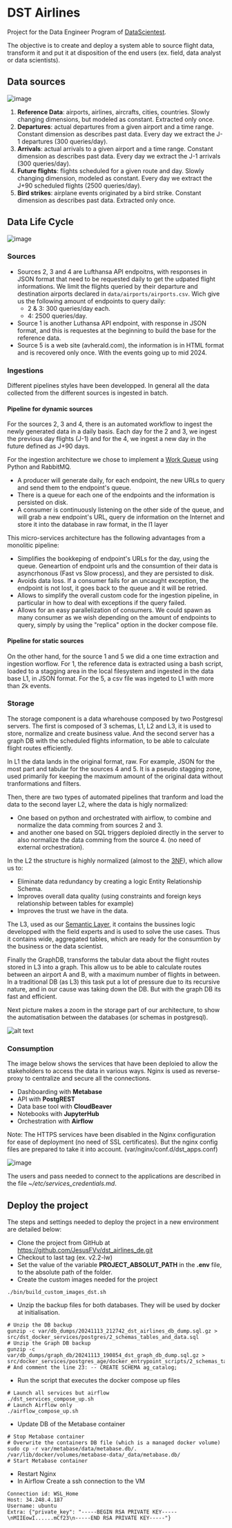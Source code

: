 # DST Airlines
Project for the Data Engineer Program of [DataScientest](https://datascientest.com/#).

The objective is to create and deploy a system able to source flight data, transform it and put it at disposition of the end users (ex. field, data analyst or data scientists).

## Data sources

![image](https://github.com/user-attachments/assets/4a599821-517e-4e4a-b169-1c5206b9823c)

1. **Reference Data**: airports, airlines, aircrafts, cities, countries. Slowly changing dimensions, but modeled as constant. Extracted only once.
2. **Departures**: actual departures from a given airport and a time range. Constant dimension as describes past data. Every day we extract the J-1 departures (300 queries/day).
3. **Arrivals**: actual arrivals to a given airport and a time range. Constant dimension as describes past data. Every day we extract the J-1 arrivals (300 queries/day).
4. **Future flights**: flights scheduled for a given route and day. Slowly changing dimension, modeled as constant. Every day we extract the J+90 scheduled flights (2500 queries/day).
5. **Bird strikes**: airplane events originated by a bird strike. Constant dimension as describes past data. Extracted only once.

## Data Life Cycle

![image](https://github.com/user-attachments/assets/172bd673-e703-48ab-a2a0-e3d7b2807802)

### Sources
- Sources 2, 3 and 4 are Lufthansa API endpoitns,  with responses in JSON format that need to be requested daily to get the udpated flight informations. We limit the flights queried by their departure and destination airports declared in `data/airports/airports.csv`. Wich give us the following amount of endpoints to query daily:
    - 2 & 3: 300 queries/day each.
    - 4: 2500 queries/day.
- Source 1 is another Luthansa API endpoint, with response in JSON format, and this is requestes at the beginning to build the base for the reference data.
- Source 5 is a web site (avherald.com), the information is in HTML format and is recovered only once. With the events going up to mid 2024.

### Ingestions

Different pipelines styles have been developped. In general all the data collected from the different sources is ingested in batch.

#### Pipeline for dynamic sources

For the sources 2, 3 and 4, there is an automated workflow to ingest the newly generated data in a daily basis. Each day for the 2 and 3, we ingest the previous day flights (J-1) and for the 4, we ingest a new day in the future defined as J+90 days.

For the ingestion architecture we chose to implement a [Work Queue](https://www.rabbitmq.com/tutorials/tutorial-two-python) using Python and RabbitMQ.
- A producer will generate daily, for each endpoint, the new URLs to query and send them to the endpoint's queue.
- There is a queue for each one of the endpoints and the information is persisted on disk.
- A consumer is continuously listening on the other side of the queue, and will grab a new endpoint's URL, query de information on the Internet and store it into the database in raw format, in the l1 layer

This micro-services architecture has the following advantages from a monolitic pipeline:
- Simplifies the bookkeping of endpoint's URLs for the day, using the queue. Geneartion of endpoint urls and the consumtion of their data is asyncrhonous (Fast vs Slow process), and they are persisted to disk. 
- Avoids data loss. If a consumer fails for an uncaught exception, the endpoint is not lost, it goes back to the queue and it will be retried.
- Allows to simplify the overall custom code for the ingestion pipeline, in particular in how to deal with exceptions if the query failed.
- Allows for an easy parallelization of consumers. We could spawn as many consumer as we wish depending on the amount of endpoints to query, simply by using the "replica" option in the docker compose file.

#### Pipeline for static sources

On the other hand, for the source 1 and 5 we did a one time extraction and ingestion worflow.
For 1, the reference data is extracted using a bash script, loaded to a stagging area in the local filesystem and ingested in the data base L1, in JSON format.
For the 5, a csv file was ingeted to L1 with more than 2k events.

### Storage

The storage component is a data wharehouse composed by two Postgresql servers. The first is composed of 3 schemas, L1, L2 and L3, it is used to store, normalize and create business value. And the second server has a graph DB with the scheduled flights information, to be able to calculate flight routes efficiently.

In L1 the data lands in the original format, raw. For example, JSON for the most part and tabular for the sources 4 and 5. It is a pseudo stagging zone, used primarily for keeping the maximum amount of the original data without tranformations and filters.

Then, there are two types of automated pipelines that tranform and load the data to the second layer L2, where the data is higly normalized:
- One based on python and orchestrated with airflow, to combine and normalize the data comming from sources 2 and 3.
- and another one based on SQL triggers deploied directly in the server to also normalize the data comming from the source 4. (no need of external orchestration).

In the L2 the structure is highly normalized (almost to the [3NF](https://en.wikipedia.org/wiki/Third_normal_form)), which allow us to:
- Eliminate data redundancy by creating a logic Entity Relationship Schema.
- Improves overall data quality (using constraints and foreign keys relationship between tables for example)
- Improves the trust we have in the data.

The L3, used as our [Semantic Layer](https://en.wikipedia.org/wiki/Semantic_layer), it contains the bussines logic developped with the field experts and is used to solve the use cases. Thus it contains wide, aggregated tables, which are ready for the consumtion by the business or the data scientist.

Finally the GraphDB, transforms the tabular data about the flight routes stored in L3 into a graph. This allow us to be able to calculate routes between an airport A and B, with a maximum number of flights in between. In a traditional DB (as L3) this task put a lot of pressure due to its recursive nature, and in our cause was taking down the DB. But with the graph DB its fast and efficient.

Next picture makes a zoom in the storage part of our architecture, to show the automatisation between the databases (or schemas in postgresql).

![alt text](doc/db_automatisation.drawio.svg)

### Consumption

The image below shows the services that have been deploied to allow the stakeholders to access the data in various ways.
Nginx is used as reverse-proxy to centralize and secure all the connections.

- Dashboarding with **Metabase**
- API with **PostgREST**
- Data base tool with **CloudBeaver**
- Notebooks with **JupyterHub**
- Orchestration with **Airflow**

Note: The HTTPS services have been disabled in the Nginx configuration for ease of deployment (no need of SSL certificates). But the nginx config files are prepared to take it into account. (var/nginx/conf.d/dst_apps.conf)

![image](https://github.com/user-attachments/assets/bef7c63c-ce09-418f-be11-dfa081d6a92e)

The users and pass needed to connect to the applications are described in the file *~/etc/services_credentials.md*.

## Deploy the project

The steps and settings needed to deploy the project in a new environment are detailed below:

- Clone the project from GitHub at https://github.com/JesusFVv/dst_airlines_de.git
- Checkout to last tag (ex. v2.2-lw)
- Set the value of the variable **PROJECT_ABSOLUT_PATH** in the **.env** file, to the absolute path of the folder.
- Create the custom images needed for the project
```shell
./bin/build_custom_images_dst.sh
```
- Unzip the backup files for both databases. They will be used by docker at initialisation.
```shell
# Unzip the DB backup
gunzip -c var/db_dumps/20241113_212742_dst_airlines_db_dump.sql.gz > src/dst_docker_services/postgres/2_schemas_tables_and_data.sql
# Unzip the Graph DB backup
gunzip -c var/db_dumps/graph_db/20241113_190854_dst_graph_db_dump.sql.gz > src/docker_services/postgres_age/docker_entrypoint_scripts/2_schemas_tables_and_data.sql
# And comment the line 23: -- CREATE SCHEMA ag_catalog;
```
- Run the script that executes the docker compose up files
```shell
# Launch all services but airflow
./dst_services_compose_up.sh
# Launch Airflow only
./airflow_compose_up.sh
```
- Update DB of the Metabase container
```shell
# Stop Metabase container
# Overwrite the containers DB file (which is a managed docker volume)
sudo cp -r var/metabase/data/metabase.db/. /var/lib/docker/volumes/metabase-data/_data/metabase.db/
# Start Metabase container
```
- Restart Nginx
- In Airflow Create a ssh connection to the VM
```log
Connection id: WSL_Home
Host: 34.248.4.187
Username: ubuntu
Extra: {"private_key": "-----BEGIN RSA PRIVATE KEY-----\nMIIEowI......mCf23\n-----END RSA PRIVATE KEY-----"}
```

